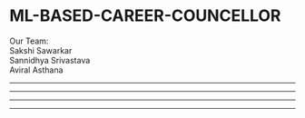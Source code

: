 # ML-BASED-CAREER-COUNCELLOR 

Our Team: <br>
Sakshi Sawarkar <br>
Sannidhya Srivastava <br>
Aviral Asthana <br>
___
___
___
___
